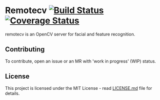 # Remotecv [![Build Status](https://travis-ci.org/thumbor/remotecv.svg?branch=master)](https://travis-ci.org/thumbor/remotecv) [![Coverage Status](https://coveralls.io/repos/thumbor/remotecv/badge.svg?branch=master&service=github)](https://coveralls.io/github/thumbor/remotecv?branch=master)

remotecv is an OpenCV server for facial and feature recognition.

## Contributing

To contribute, open an issue or an MR with 'work in progress' (WIP) status.

## License

This project is licensed under the MIT License - read [LICENSE.md](LICENSE.md) file for details.
